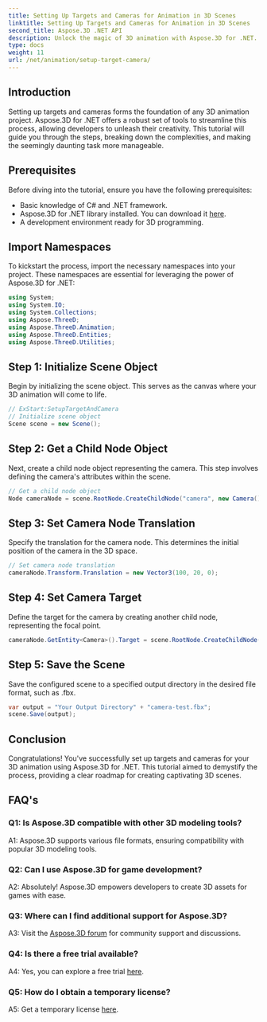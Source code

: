```yaml
---
title: Setting Up Targets and Cameras for Animation in 3D Scenes
linktitle: Setting Up Targets and Cameras for Animation in 3D Scenes
second_title: Aspose.3D .NET API
description: Unlock the magic of 3D animation with Aspose.3D for .NET. Effortlessly set up targets and cameras using this comprehensive tutorial.
type: docs
weight: 11
url: /net/animation/setup-target-camera/
---
```

## Introduction

Setting up targets and cameras forms the foundation of any 3D animation project. Aspose.3D for .NET offers a robust set of tools to streamline this process, allowing developers to unleash their creativity. This tutorial will guide you through the steps, breaking down the complexities, and making the seemingly daunting task more manageable.

## Prerequisites

Before diving into the tutorial, ensure you have the following prerequisites:

- Basic knowledge of C# and .NET framework.
- Aspose.3D for .NET library installed. You can download it [here](https://releases.aspose.com/3d/net/).
- A development environment ready for 3D programming.

## Import Namespaces

To kickstart the process, import the necessary namespaces into your project. These namespaces are essential for leveraging the power of Aspose.3D for .NET:

```csharp
using System;
using System.IO;
using System.Collections;
using Aspose.ThreeD;
using Aspose.ThreeD.Animation;
using Aspose.ThreeD.Entities;
using Aspose.ThreeD.Utilities;
```

## Step 1: Initialize Scene Object

Begin by initializing the scene object. This serves as the canvas where your 3D animation will come to life.

```csharp
// ExStart:SetupTargetAndCamera
// Initialize scene object
Scene scene = new Scene();
```

## Step 2: Get a Child Node Object

Next, create a child node object representing the camera. This step involves defining the camera's attributes within the scene.

```csharp
// Get a child node object
Node cameraNode = scene.RootNode.CreateChildNode("camera", new Camera());
```

## Step 3: Set Camera Node Translation

Specify the translation for the camera node. This determines the initial position of the camera in the 3D space.

```csharp
// Set camera node translation
cameraNode.Transform.Translation = new Vector3(100, 20, 0);
```

## Step 4: Set Camera Target

Define the target for the camera by creating another child node, representing the focal point.

```csharp
cameraNode.GetEntity<Camera>().Target = scene.RootNode.CreateChildNode("target");
```

## Step 5: Save the Scene

Save the configured scene to a specified output directory in the desired file format, such as .fbx.

```csharp
var output = "Your Output Directory" + "camera-test.fbx";
scene.Save(output);
```

## Conclusion

Congratulations! You've successfully set up targets and cameras for your 3D animation using Aspose.3D for .NET. This tutorial aimed to demystify the process, providing a clear roadmap for creating captivating 3D scenes.

## FAQ's

### Q1: Is Aspose.3D compatible with other 3D modeling tools?

A1: Aspose.3D supports various file formats, ensuring compatibility with popular 3D modeling tools.

### Q2: Can I use Aspose.3D for game development?

A2: Absolutely! Aspose.3D empowers developers to create 3D assets for games with ease.

### Q3: Where can I find additional support for Aspose.3D?

A3: Visit the [Aspose.3D forum](https://forum.aspose.com/c/3d/18) for community support and discussions.

### Q4: Is there a free trial available?

A4: Yes, you can explore a free trial [here](https://releases.aspose.com/).

### Q5: How do I obtain a temporary license?

A5: Get a temporary license [here](https://purchase.aspose.com/temporary-license/).
